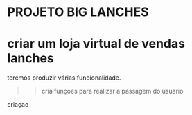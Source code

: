 #      PROJETO BIG LANCHES

<h1>criar um loja virtual de vendas lanches</h1>
<p>teremos produzir várias funcionalidade.</p>

>>cria funçoes para realizar a passagem do usuario

criaçao 
